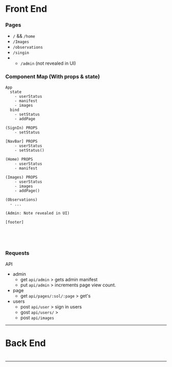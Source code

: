 # Front End

### Pages
- `/` && `/home`
- `/Images`
- `/observations`
- `/singin`
- * `/admin` (not revealed in UI)

### Component Map (With props & state)
```
App
  state  
  	- userStatus
  	- manifest
  	- images 
  bind 
  	- setStatus
  	- addPage 
  	
(SignIn) PROPS 
	- setStatus
 
[NavBar] PROPS 
	- userStatus 
	- setStatus()
	
(Home) PROPS 
	- userStatus 
	- manifest 
  
(Images) PROPS
	- userStatus
	- images
	- addPage() 
  
(Observations)
  - ...
  
(Admin: Note revealed in UI)

[footer]
  


   
```
### Requests

API
- admin
  - get `api/admin` > gets admin manifest
  - put `api/admin` > increments page view count.  
- page
  - get `api/pages/:sol/:page` > get's
- users
  - post `api/user` > sign in users
  - gost `api/users/` >
  - post `api/images`

----

# Back End

#

----
